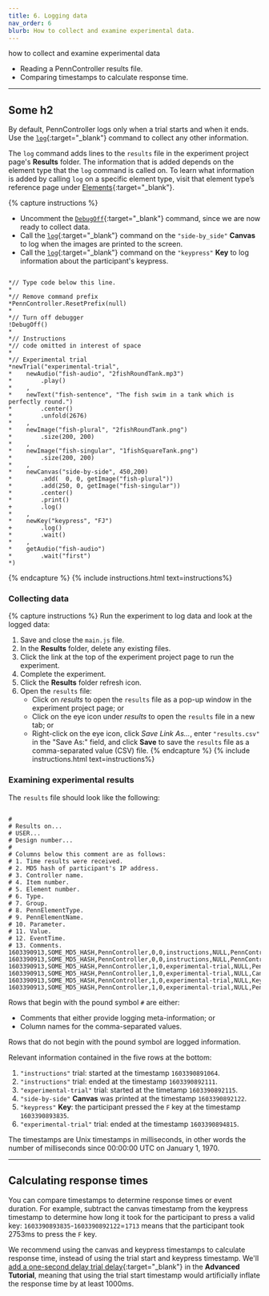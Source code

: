 ```yaml
---
title: 6. Logging data
nav_order: 6
blurb: How to collect and examine experimental data.
---
```


 how to collect and examine experimental data
  + Reading a PennController results file.
  + Comparing timestamps to calculate response time.

---

## Some h2

By default, PennController logs only when a trial starts and when it ends. Use the [`log`]({{site.baseurl}}/commands/standard-element-commands/standard-log){:target="_blank"} command to collect any other information.

The `log` command adds lines to the `results` file in the experiment project page's **Results** folder. The information that is added depends on the element type that the `log` command is called on. To learn what information is added by calling `log` on a specific element type, visit that element type’s reference page under [Elements]({{site.baseurl}}/elements){:target="_blank"}.

{% capture instructions %}
+ Uncomment the [`DebugOff`]({{site.baseurl}}/commands/global-commands/debugoff){:target="_blank"} command, since we are now ready to collect data.
+ Call the [`log`]({{site.baseurl}}/elements/canvas/canvas-log){:target="_blank"} command on the `"side-by_side"` **Canvas** to log when the images are printed to the screen.
+ Call the [`log`]({{site.baseurl}}/elements/key/key-log){:target="_blank"} command on the `"keypress"` **Key** to log information about the participant's keypress.

<pre><code class="language-diff-javascript diff-highlight"> 
*// Type code below this line.
*
*// Remove command prefix
*PennController.ResetPrefix(null)
*
*// Turn off debugger
!DebugOff()
*
*// Instructions
*// code omitted in interest of space
*
*// Experimental trial
*newTrial("experimental-trial",
*    newAudio("fish-audio", "2fishRoundTank.mp3")
*        .play()
*    ,
*    newText("fish-sentence", "The fish swim in a tank which is perfectly round.")
*        .center()
*        .unfold(2676)
*    ,
*    newImage("fish-plural", "2fishRoundTank.png")    
*        .size(200, 200)
*    ,
*    newImage("fish-singular", "1fishSquareTank.png")
*        .size(200, 200)
*    ,   
*    newCanvas("side-by-side", 450,200)
*        .add(  0, 0, getImage("fish-plural"))
*        .add(250, 0, getImage("fish-singular"))
*        .center()
*        .print()
+        .log()
*    ,
*    newKey("keypress", "FJ")
+        .log()
*        .wait()
*    ,
*    getAudio("fish-audio")
*        .wait("first")
*)
</code></pre>
{% endcapture %}
{% include instructions.html text=instructions%}

### Collecting data

{% capture instructions %}
Run the experiment to log data and look at the logged data:

1. Save and close the `main.js` file.
2. In the **Results** folder, delete any existing files.
3. Click the link at the top of the experiment project page to run the experiment.
4. Complete the experiment.
5. Click the **Results** folder refresh icon.
6. Open the `results` file:
   + Click on *results* to open the `results` file as a pop-up window in the experiment project page; or
   + Click on the eye icon under *results* to open the `results` file in a new tab; or
   + Right-click on the eye icon, click *Save Link As...*, enter `"results.csv"` in the "Save As:" field, and click **Save** to save the `results` file as a comma-separated value (CSV) file.
{% endcapture %}
{% include instructions.html text=instructions%}

### Examining experimental results

The `results` file should look like the following:

<pre><code class="language-none" style="white-space:pre;">
#
# Results on...
# USER...
# Design number...
#
# Columns below this comment are as follows:
# 1. Time results were received.
# 2. MD5 hash of participant's IP address.
# 3. Controller name.
# 4. Item number.
# 5. Element number.
# 6. Type.
# 7. Group.
# 8. PennElementType.
# 9. PennElementName.
# 10. Parameter.
# 11. Value.
# 12. EventTime.
# 13. Comments.
1603390913,SOME_MD5_HASH,PennController,0,0,instructions,NULL,PennController,0,_Trial_,Start,1603390891064,NULL
1603390913,SOME_MD5_HASH,PennController,0,0,instructions,NULL,PennController,0,_Trial_,End,1603390892111,NULL
1603390913,SOME_MD5_HASH,PennController,1,0,experimental-trial,NULL,PennController,1,_Trial_,Start,1603390892115,NULL
1603390913,SOME_MD5_HASH,PennController,1,0,experimental-trial,NULL,Canvas,side-by-side,Print,NA,1603390892122,NULL
1603390913,SOME_MD5_HASH,PennController,1,0,experimental-trial,NULL,Key,keypress,PressedKey,F,1603390893835,Wait success
1603390913,SOME_MD5_HASH,PennController,1,0,experimental-trial,NULL,PennController,1,_Trial_,End,1603390894815,NULL
</code></pre>

Rows that begin with the pound symbol `#` are either:

+ Comments that either provide logging meta-information; or
+ Column names for the comma-separated values. 

Rows that do not begin with the pound symbol are logged information.

Relevant information contained in the five rows at the bottom:

1. `"instructions"` trial: started at the timestamp `1603390891064`.
2. `"instructions"` trial: ended at the timestamp `1603390892111`.
3. `"experimental-trial"` trial: started at the timetamp `1603390892115`.
4. `"side-by-side"` **Canvas** was printed at the timestamp `1603390892122`.
5. `"keypress"` **Key**: the participant pressed the `F` key at the timestamp `1603390893835`.
6. `"experimental-trial"` trial: ended at the timestamp `1603390894815`.

The timestamps are Unix timestamps in milliseconds, in other words the number of milliseconds since 00:00:00 UTC on January 1, 1970.

---

## Calculating response times

You can compare timestamps to determine response times or event duration. For example, subtract the canvas timestamp from the keypress timestamp to determine how long it took for the participant to press a valid key: `1603390893835`-`1603390892122`=`1713` means that the participant took 2753ms to press the `F` key.

We recommend using the canvas and keypress timestamps to calculate response time, instead of using the trial start and keypress timestamp. We'll [add a one-second delay trial delay]({{site.baseurl}}/advanced-tutorial#adding-a-trial-delay){:target="_blank"} in the **Advanced Tutorial**, meaning that using the trial start timestamp would artificially inflate the response time by at least 1000ms.
